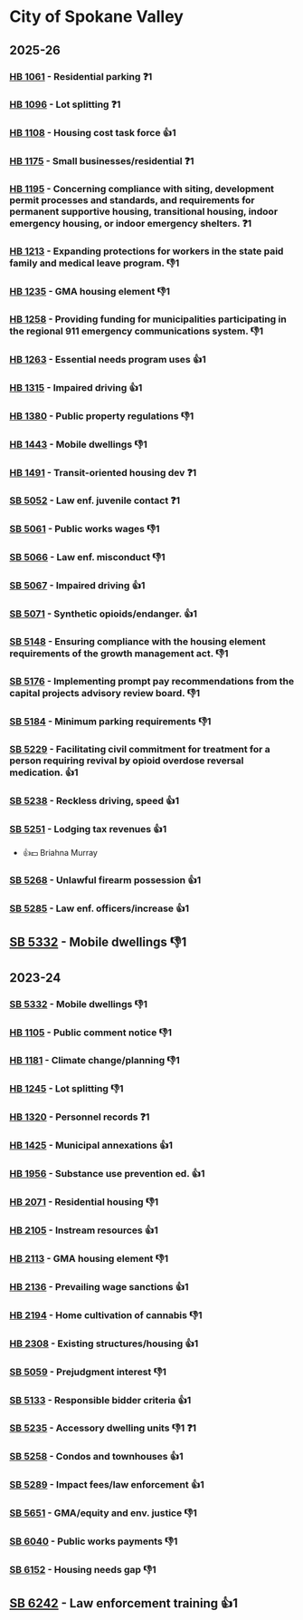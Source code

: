 # City of Spokane Valley
## 2025-26

### [HB 1061](/bill/2025-26/hb/1061/) - Residential parking   ❓1

### [HB 1096](/bill/2025-26/hb/1096/) - Lot splitting   ❓1

### [HB 1108](/bill/2025-26/hb/1108/) - Housing cost task force 👍1  

### [HB 1175](/bill/2025-26/hb/1175/) - Small businesses/residential   ❓1

### [HB 1195](/bill/2025-26/hb/1195/) - Concerning compliance with siting, development permit processes and standards, and requirements for permanent supportive housing, transitional housing, indoor emergency housing, or indoor emergency shelters.   ❓1

### [HB 1213](/bill/2025-26/hb/1213/) - Expanding protections for workers in the state paid family and medical leave program.  👎1 

### [HB 1235](/bill/2025-26/hb/1235/) - GMA housing element  👎1 

### [HB 1258](/bill/2025-26/hb/1258/) - Providing funding for municipalities participating in the regional 911 emergency communications system.  👎1 

### [HB 1263](/bill/2025-26/hb/1263/) - Essential needs program uses 👍1  

### [HB 1315](/bill/2025-26/hb/1315/) - Impaired driving 👍1  

### [HB 1380](/bill/2025-26/hb/1380/) - Public property regulations  👎1 

### [HB 1443](/bill/2025-26/hb/1443/) - Mobile dwellings  👎1 

### [HB 1491](/bill/2025-26/hb/1491/) - Transit-oriented housing dev   ❓1

### [SB 5052](/bill/2025-26/sb/5052/) - Law enf. juvenile contact   ❓1

### [SB 5061](/bill/2025-26/sb/5061/) - Public works wages  👎1 

### [SB 5066](/bill/2025-26/sb/5066/) - Law enf. misconduct  👎1 

### [SB 5067](/bill/2025-26/sb/5067/) - Impaired driving 👍1  

### [SB 5071](/bill/2025-26/sb/5071/) - Synthetic opioids/endanger. 👍1  

### [SB 5148](/bill/2025-26/sb/5148/) - Ensuring compliance with the housing element requirements of the growth management act.  👎1 

### [SB 5176](/bill/2025-26/sb/5176/) - Implementing prompt pay recommendations from the capital projects advisory review board.  👎1 

### [SB 5184](/bill/2025-26/sb/5184/) - Minimum parking requirements  👎1 

### [SB 5229](/bill/2025-26/sb/5229/) - Facilitating civil commitment for treatment for a person requiring revival by opioid overdose reversal medication. 👍1  

### [SB 5238](/bill/2025-26/sb/5238/) - Reckless driving, speed 👍1  

### [SB 5251](/bill/2025-26/sb/5251/) - Lodging tax revenues 👍1  
* 👍💵 Briahna Murray

### [SB 5268](/bill/2025-26/sb/5268/) - Unlawful firearm possession 👍1  

### [SB 5285](/bill/2025-26/sb/5285/) - Law enf. officers/increase 👍1  

## [SB 5332](/bill/2025-26/sb/5332/) - Mobile dwellings  👎1 

## 2023-24

### [SB 5332](/bill/2023-24/sb/5332/) - Mobile dwellings  👎1 

### [HB 1105](/bill/2023-24/hb/1105/) - Public comment notice  👎1 

### [HB 1181](/bill/2023-24/hb/1181/) - Climate change/planning  👎1 

### [HB 1245](/bill/2023-24/hb/1245/) - Lot splitting  👎1 

### [HB 1320](/bill/2023-24/hb/1320/) - Personnel records   ❓1

### [HB 1425](/bill/2023-24/hb/1425/) - Municipal annexations 👍1  

### [HB 1956](/bill/2023-24/hb/1956/) - Substance use prevention ed. 👍1  

### [HB 2071](/bill/2023-24/hb/2071/) - Residential housing  👎1 

### [HB 2105](/bill/2023-24/hb/2105/) - Instream resources 👍1  

### [HB 2113](/bill/2023-24/hb/2113/) - GMA housing element  👎1 

### [HB 2136](/bill/2023-24/hb/2136/) - Prevailing wage sanctions 👍1  

### [HB 2194](/bill/2023-24/hb/2194/) - Home cultivation of cannabis  👎1 

### [HB 2308](/bill/2023-24/hb/2308/) - Existing structures/housing 👍1  

### [SB 5059](/bill/2023-24/sb/5059/) - Prejudgment interest  👎1 

### [SB 5133](/bill/2023-24/sb/5133/) - Responsible bidder criteria 👍1  

### [SB 5235](/bill/2023-24/sb/5235/) - Accessory dwelling units  👎1 ❓1

### [SB 5258](/bill/2023-24/sb/5258/) - Condos and townhouses 👍1  

### [SB 5289](/bill/2023-24/sb/5289/) - Impact fees/law enforcement 👍1  

### [SB 5651](/bill/2023-24/sb/5651/) - GMA/equity and env. justice  👎1 

### [SB 6040](/bill/2023-24/sb/6040/) - Public works payments  👎1 

### [SB 6152](/bill/2023-24/sb/6152/) - Housing needs gap  👎1 

## [SB 6242](/bill/2023-24/sb/6242/) - Law enforcement training 👍1  
